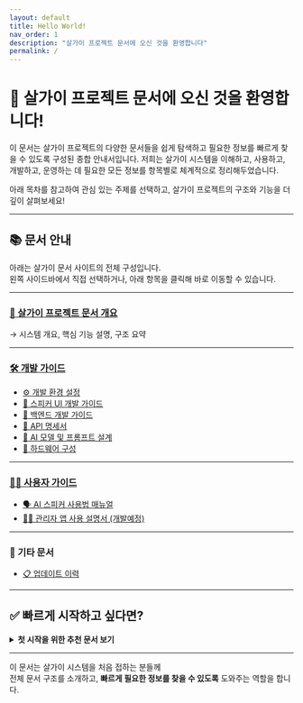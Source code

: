 ```yaml
---
layout: default
title: Hello World!
nav_order: 1
description: "살가이 프로젝트 문서에 오신 것을 환영합니다"
permalink: /
---
```


# 🧱 살가이 프로젝트 문서에 오신 것을 환영합니다!

이 문서는 살가이 프로젝트의 다양한 문서들을 쉽게 탐색하고 필요한 정보를 빠르게 찾을 수 있도록 구성된 종합 안내서입니다.
저희는 살가이 시스템을 이해하고, 사용하고, 개발하고, 운영하는 데 필요한 모든 정보를 항목별로 체계적으로 정리해두었습니다.

아래 목차를 참고하여 관심 있는 주제를 선택하고, 살가이 프로젝트의 구조와 기능을 더 깊이 살펴보세요!

---

## 📚 문서 안내

아래는 살가이 문서 사이트의 전체 구성입니다.  
왼쪽 사이드바에서 직접 선택하거나, 아래 항목을 클릭해 바로 이동할 수 있습니다.

---

### [📄 살가이 프로젝트 문서 개요](/documents/overview)
  → 시스템 개요, 핵심 기능 설명, 구조 요약

---

### [🛠 개발 가이드](/documents/developments)

- [⚙️ 개발 환경 설정](/documents/developments/setup/)  
- [🎨 스피커 UI 개발 가이드](/documents/developments/frontend/)  
- [🔧 백엔드 개발 가이드](/documents/developments/backend/)  
- [📄 API 명세서](/documents/developments/APIspecification/)
- [🤖 AI 모델 및 프롬프트 설계](/documents/developments/AImodel/)  
- [🧩 하드웨어 구성](/documents/developments/hardware/)

---

### [🙋‍♀️ 사용자 가이드](/documents/user-guide/)

- [🗣 AI 스피커 사용법 매뉴얼](/documents/user-guide/speaker/)  
- [👨‍⚕️ 관리자 앱 사용 설명서 (개발예정)](/documents/user-guide/manager-app/)

---

### 📑 기타 문서

- [📋 업데이트 이력](/resources/changelog.md)  

---

## ✅ 빠르게 시작하고 싶다면?

<details>
<summary><strong> 첫 시작을 위한 추천 문서 보기</strong></summary>

<ul>
  <li>🔌 <a href="/documents/overview">프로젝트를 시작하게 된 계기가 궁금하다면?</a></li>
  <li>🧠 <a href="/documents/developments">직접 구현해보고 싶어요!</a></li>
  <li>🔧 <a href="/documents/user-guide/">어떻게 사용하는지 알고 싶어요!</a></li>
</ul>

</details>

---

이 문서는 살가이 시스템을 처음 접하는 분들께  
전체 문서 구조를 소개하고, **빠르게 필요한 정보를 찾을 수 있도록** 도와주는 역할을 합니다.